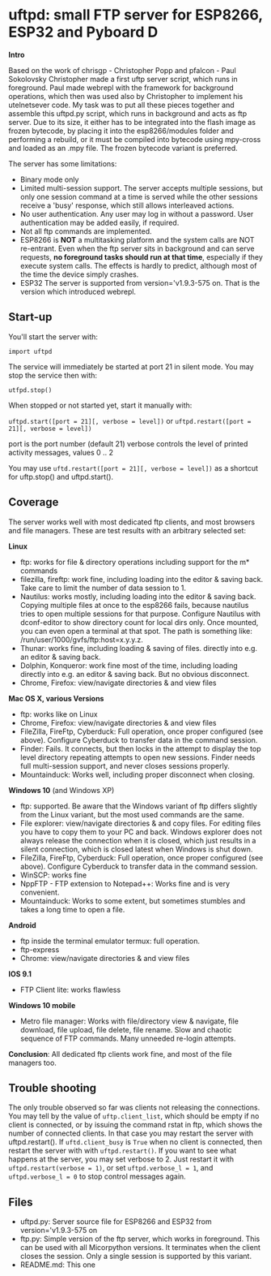﻿# uftpd: small FTP server for ESP8266, ESP32 and Pyboard D

**Intro**

Based on the work of chrisgp - Christopher Popp and pfalcon - Paul Sokolovsky
Christopher made a first uftp server script, which runs in foreground.
Paul made webrepl with the framework for background operations, which then was used
also by Christopher to implement his utelnetsever code.
My task was to put all these pieces together and assemble this uftpd.py script,
which runs in background and acts as ftp server.
Due to its size, it either has to be integrated into the flash image as frozen
bytecode, by placing it into the esp8266/modules folder and performing a rebuild,
or it must be compiled into bytecode using mpy-cross and loaded as an .mpy file.
The frozen bytecode variant is preferred.

The server has some limitations:
- Binary mode only
- Limited multi-session support. The server accepts multiple sessions, but only
one session command at a time is served while the other sessions receive a 'busy'
response, which still allows interleaved actions.
- No user authentication. Any user may log in without a password. User
authentication may be added easily, if required.
- Not all ftp commands are implemented.
- ESP8266 is **NOT** a multitasking platform and the system calls are NOT re-entrant.
Even when the ftp server sits in background and can serve requests, **no
foreground tasks should run at that time**, especially if they execute system calls.
The effects is hardly to predict, although most of the time the device simply
crashes.
- ESP32 The server is supported from version='v1.9.3-575 on. That is the version
which introduced webrepl.


## Start-up

You'll start the server with:

`import uftpd`

The service will immediately be started at port 21 in silent mode. You may
stop the service then with:

`utfpd.stop()`

When stopped or not started yet, start it manually with:

`uftpd.start([port = 21][, verbose = level])`
or
`uftpd.restart([port = 21][, verbose = level])`

port is the port number (default 21)
verbose controls the level of printed activity messages, values 0 .. 2

You may use
`uftd.restart([port = 21][, verbose = level])`
as a shortcut for uftp.stop() and uftpd.start().

## Coverage
The server works well with most dedicated ftp clients, and most browsers and file
managers. These are test results with an arbitrary selected set:

**Linux**

- ftp: works for file & directory operations including support for the m* commands
- filezilla, fireftp: work fine, including loading into the editor & saving back.
Take care to limit the number of data session to 1.
- Nautilus: works mostly, including loading into the editor & saving back.
Copying multiple files at once to the esp8266 fails, because nautilus tries
to open multiple sessions for that purpose.
Configure Nautilus with dconf-editor to show directory count for local dirs only.
Once mounted, you can even open a terminal at that spot.
The path is something like: /run/user/1000/gvfs/ftp:host=x.y.y.z.
- Thunar: works fine, including loading & saving of files.
directly into e.g. an editor & saving back.
- Dolphin, Konqueror: work fine most of the time, including loading
directly into e.g. an editor & saving back. But no obvious disconnect.
- Chrome, Firefox: view/navigate directories & and view files

**Mac OS X, various Versions**

- ftp: works like on Linux
- Chrome, Firefox: view/navigate directories & and view files
- FileZilla, FireFtp, Cyberduck: Full operation, once proper configured (see above).
Configure Cyberduck to transfer data in the command session.
- Finder: Fails. It connects, but then locks in the attempt to display the
top level directory repeating attempts to open new sessions. Finder needs
full multi-session support, and never closes sessions properly.
- Mountainduck: Works well, including proper disconnect when closing.


**Windows 10** (and Windows XP)

- ftp: supported. Be aware that the Windows variant of ftp differs slightly
from the Linux variant, but the most used commands are the same.
- File explorer: view/navigate directories & and copy files. For editing files you
have to copy them to your PC and back. Windows explorer does not always release the
connection when it is closed, which just results in a silent connection, which
is closed latest when Windows is shut down.
- FileZilla, FireFtp, Cyberduck: Full operation, once proper configured (see above).
Configure Cyberduck to transfer data in the command session.
- WinSCP: works fine
- NppFTP - FTP extension to Notepad++: Works fine and is very convenient.
- Mountainduck: Works to some extent, but sometimes stumbles and takes a long
time to open a file.

**Android**

- ftp inside the terminal emulator termux: full operation.
- ftp-express
- Chrome: view/navigate directories & and view files

**IOS 9.1**

- FTP Client lite: works flawless

**Windows 10 mobile**

- Metro file manager: Works with file/directory view & navigate, file download,
file upload, file delete, file rename. Slow and chaotic sequence of FTP commands.
Many unneeded re-login attempts.

**Conclusion**: All dedicated ftp clients work fine, and most
of the file managers too.

## Trouble shooting
The only trouble observed so far was clients not releasing the connections. You may tell
by the value of `uftp.client_list`, which should be empty if no client is connected, or by issuing the command rstat in ftp, which shows the number of connected clients.
In that case you may restart the server with uftpd.restart(). If `uftd.client_busy`
is `True` when no client is connected, then restart the server with with
`uftpd.restart()`. If you want to see what happens at the server, you may set verbose to 2.
Just restart it with  `uftpd.restart(verbose = 1)`,  or set `uftpd.verbose_l = 1`, and
`uftpd.verbose_l = 0` to stop control messages again.

## Files
- uftpd.py: Server source file for ESP8266 and ESP32 from version='v1.9.3-575 on
- ftp.py: Simple version of the ftp server, which works in foreground. This
can be used with all Micorpython versions. It terminates when the client closes the
session. Only a single session is supported by this variant.
- README.md: This one
